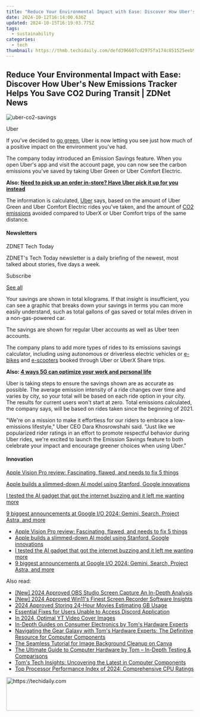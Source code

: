 ```yaml
---
title: "Reduce Your Environmental Impact with Ease: Discover How Uber's New Emissions Tracker Helps You Save CO2 During Transit | ZDNet News"
date: 2024-10-12T16:14:00.636Z
updated: 2024-10-15T16:19:03.775Z
tags:
  - sustainability
categories:
  - tech
thumbnail: https://thmb.techidaily.com/defd396607cd2975fa174c851525eeb9f0360235bf9d5ed977ea6af47a5ef4bb.jpg
---
```


## Reduce Your Environmental Impact with Ease: Discover How Uber's New Emissions Tracker Helps You Save CO2 During Transit | ZDNet News

![uber-co2-savings](https://www.zdnet.com/a/img/resize/67e5802afd8e4a30f64962f01f240bfd2b51ca44/2024/03/08/a2928703-7231-4d04-bbb3-36f896daa576/uber-co2-savings.jpg?auto=webp&width=1280)

Uber

If you've decided to [go green](https://www.zdnet.com/home-and-office/sustainability/tech-for-a-sustainable-future-the-challenges-and-opportunities-ahead/), Uber is now letting you see just how much of a positive impact on the environment you've had.

The company today introduced an Emission Savings feature. When you open Uber's app and visit the account page, you can now see the carbon emissions you've saved by taking Uber Green or Uber Comfort Electric.

**Also: [Need to pick up an order in-store? Have Uber pick it up for you instead](https://www.zdnet.com/article/need-to-pick-up-an-order-in-store-have-uber-pick-it-up-for-you-instead/)**

The information is calculated, [Uber](https://www.zdnet.com/article/uber-is-working-on-its-own-ai-project-reveals-ceo/) says, based on the amount of Uber Green and Uber Comfort Electric rides you've taken, and the amount of [CO2 emissions](https://www.zdnet.com/home-and-office/work-life/how-much-co2-are-your-zoom-meetings-generating/) avoided compared to UberX or Uber Comfort trips of the same distance.

#### Newsletters

ZDNET Tech Today

ZDNET's Tech Today newsletter is a daily briefing of the newest, most talked about stories, five days a week.

 Subscribe

[See all](https://www.zdnet.com/newsletters/)

Your savings are shown in total kilograms. If that insight is insufficient, you can see a graphic that breaks down your savings in terms you can more easily understand, such as total gallons of gas saved or total miles driven in a non-gas-powered car.

The savings are shown for regular Uber accounts as well as Uber teen accounts.

The company plans to add more types of rides to its emissions savings calculator, including using autonomous or driverless electric vehicles or [e-bikes](https://www.zdnet.com/article/best-electric-bike/) and [e-scooters](https://www.zdnet.com/article/best-electric-scooter/) booked through Uber or UberX Share trips.

**Also: [4 ways 5G can optimize your work and personal life](https://www.zdnet.com/article/4-ways-5g-can-optimize-your-work-and-personal-life/)**

Uber is taking steps to ensure the savings shown are as accurate as possible. The average emission intensity of a ride changes over time and varies by city, so your total will be based on each ride option in your city. The results for current users won't start at zero. Total emissions calculated, the company says, will be based on rides taken since the beginning of 2021\. 

"We're on a mission to make it effortless for our riders to embrace a low-emissions lifestyle," Uber CEO Dara Khosrowshahi said. "Just like we popularized rider ratings in an effort to promote respectful behavior during Uber rides, we're excited to launch the Emission Savings feature to both celebrate your impact and encourage greener choices when using Uber."

#### Innovation

[Apple Vision Pro review: Fascinating, flawed, and needs to fix 5 things](https://www.zdnet.com/article/apple-vision-pro-review/ "Apple Vision Pro review: Fascinating, flawed, and needs to fix 5 things")

[Apple builds a slimmed-down AI model using Stanford, Google innovations](https://www.zdnet.com/article/apple-builds-a-slimmed-down-ai-model-using-stanford-google-innovations/ "Apple builds a slimmed-down AI model using Stanford, Google innovations")

[I tested the AI gadget that got the internet buzzing and it left me wanting more](https://www.zdnet.com/article/i-tested-the-ai-gadget-that-got-the-internet-buzzing-and-it-left-me-wanting-more/ "I tested the AI gadget that got the internet buzzing and it left me wanting more")

[9 biggest announcements at Google I/O 2024: Gemini, Search, Project Astra, and more](https://www.zdnet.com/article/is-openai-sweating-9-google-features-announced-for-gemini-search-android-and-more/ "9 biggest announcements at Google I/O 2024: Gemini, Search, Project Astra, and more")

* [Apple Vision Pro review: Fascinating, flawed, and needs to fix 5 things](https://www.zdnet.com/article/apple-vision-pro-review/ "Apple Vision Pro review: Fascinating, flawed, and needs to fix 5 things")
* [Apple builds a slimmed-down AI model using Stanford, Google innovations](https://www.zdnet.com/article/apple-builds-a-slimmed-down-ai-model-using-stanford-google-innovations/ "Apple builds a slimmed-down AI model using Stanford, Google innovations")
* [I tested the AI gadget that got the internet buzzing and it left me wanting more](https://www.zdnet.com/article/i-tested-the-ai-gadget-that-got-the-internet-buzzing-and-it-left-me-wanting-more/ "I tested the AI gadget that got the internet buzzing and it left me wanting more")
* [9 biggest announcements at Google I/O 2024: Gemini, Search, Project Astra, and more](https://www.zdnet.com/article/is-openai-sweating-9-google-features-announced-for-gemini-search-android-and-more/ "9 biggest announcements at Google I/O 2024: Gemini, Search, Project Astra, and more")

<ins class="adsbygoogle"
     style="display:block"
     data-ad-format="autorelaxed"
     data-ad-client="ca-pub-7571918770474297"
     data-ad-slot="1223367746"></ins>

<ins class="adsbygoogle"
     style="display:block"
     data-ad-client="ca-pub-7571918770474297"
     data-ad-slot="8358498916"
     data-ad-format="auto"
     data-full-width-responsive="true"></ins>

<span class="atpl-alsoreadstyle">Also read:</span>
<div><ul>
<li><a href="https://desktop-recording.techidaily.com/new-2024-approved-obs-studio-screen-capture-an-in-depth-analysis/"><u>[New] 2024 Approved OBS Studio Screen Capture An In-Depth Analysis</u></a></li>
<li><a href="https://screen-sharing-recording.techidaily.com/new-2024-approved-win11s-finest-screen-recorder-software-insights/"><u>[New] 2024 Approved Win11's Finest Screen Recorder Software Insights</u></a></li>
<li><a href="https://extra-guidance.techidaily.com/2024-approved-storing-24-hour-movies-estimating-gb-usage/"><u>2024 Approved Storing 24-Hour Movies Estimating GB Usage</u></a></li>
<li><a href="https://program-issues.techidaily.com/essential-fixes-for-users-unable-to-access-discord-application/"><u>Essential Fixes for Users Unable to Access Discord Application</u></a></li>
<li><a href="https://youtube-stream.techidaily.com/in-2024-optimal-yt-video-cover-images/"><u>In 2024, Optimal YT Video Cover Images</u></a></li>
<li><a href="https://hardware-reviews.techidaily.com/in-depth-guides-on-consumer-electronics-by-toms-hardware-experts/"><u>In-Depth Guides on Consumer Electronics by Tom's Hardware Experts</u></a></li>
<li><a href="https://hardware-reviews.techidaily.com/navigating-the-gear-galaxy-with-toms-hardware-experts-the-definitive-resource-for-computer-components/"><u>Navigating the Gear Galaxy with Tom's Hardware Experts: The Definitive Resource for Computer Components</u></a></li>
<li><a href="https://fox-info.techidaily.com/the-seamless-tutorial-for-image-background-cleanup-on-canva/"><u>The Seamless Tutorial for Image Background Cleanup on Canva</u></a></li>
<li><a href="https://hardware-reviews.techidaily.com/the-ultimate-guide-to-computer-hardware-by-tom-in-depth-testing-and-comparisons/"><u>The Ultimate Guide to Computer Hardware by Tom – In-Depth Testing & Comparisons</u></a></li>
<li><a href="https://hardware-reviews.techidaily.com/toms-tech-insights-uncovering-the-latest-in-computer-components/"><u>Tom's Tech Insights: Uncovering the Latest in Computer Components</u></a></li>
<li><a href="https://hardware-reviews.techidaily.com/top-processor-performance-index-of-2024-comprehensive-cpu-ratings/"><u>Top Processor Performance Index of 2024: Comprehensive CPU Ratings</u></a></li>
</ul></div>

<!-- affiliate ads begin -->
<a href="https://imp.i110150.net/c/5597632/924297/11305" target="_top" id="924297">
  <img src="//a.impactradius-go.com/display-ad/11305-924297" border="0" alt="https://techidaily.com" width="728" height="90"/>
</a>
<img height="0" width="0" src="https://imp.i110150.net/i/5597632/924297/11305" style="position:absolute;visibility:hidden;" border="0" />
<!-- affiliate ads end -->

